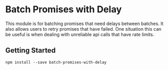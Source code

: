 # Batch Promises with Delay

This module is for batching promises that need delays between batches. It also allows users to retry promises that have failed. One situation this can be useful is when dealing with unreliable api calls that have rate limits.

## Getting Started

```
npm install --save batch-promises-with-delay
